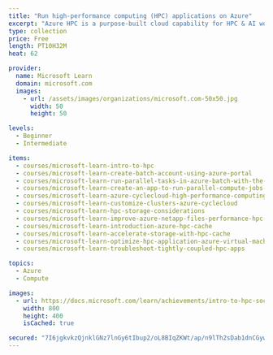 ```yaml
---
title: "Run high-performance computing (HPC) applications on Azure"
excerpt: "Azure HPC is a purpose-built cloud capability for HPC & AI workload, using leading-edge processors and HPC-class InfiniBand interconnect, to deliver the best application performance, scalability, and value. Azure HPC enables users to unlock innovation, productivity, and business agility, through a highly available range of HPC & AI technologies that can be dynamically allocated as your business and technical needs change. This learning path is a series of modules that help you get started on Azure HPC - you can choose topics you are most interested in or progress through each of them one by one."
type: collection
price: Free
length: PT10H32M
heat: 62

provider:
  name: Microsoft Learn
  domain: microsoft.com
  images:
    - url: /assets/images/organizations/microsoft.com-50x50.jpg
      width: 50
      height: 50

levels:
  - Beginner
  - Intermediate

items:
  - courses/microsoft-learn-intro-to-hpc
  - courses/microsoft-learn-create-batch-account-using-azure-portal
  - courses/microsoft-learn-run-parallel-tasks-in-azure-batch-with-the-azure-cli
  - courses/microsoft-learn-create-an-app-to-run-parallel-compute-jobs-in-azure-batch
  - courses/microsoft-learn-azure-cyclecloud-high-performance-computing
  - courses/microsoft-learn-customize-clusters-azure-cyclecloud
  - courses/microsoft-learn-hpc-storage-considerations
  - courses/microsoft-learn-improve-azure-netapp-files-performance-hpc-eda-best-practices
  - courses/microsoft-learn-introduction-azure-hpc-cache
  - courses/microsoft-learn-accelerate-storage-with-hpc-cache
  - courses/microsoft-learn-optimize-hpc-application-azure-virtual-machines-series
  - courses/microsoft-learn-troubleshoot-tightly-coupled-hpc-apps

topics:
  - Azure
  - Compute

images:
  - url: https://docs.microsoft.com/learn/achievements/intro-to-hpc-social.png
    width: 800
    height: 400
    isCached: true

secured: "7I6jgkvkzQjnklGNz7lnGy6tIbup2/oL8BIqZKWt/ap/n9lTh2sDab1dnCGywYhNpGPcKOotyrCoE9gmZYwkEoX90UOrgjGBIA+YC7Mm4M9IcDR2JDP6r9Ps0qgqllRpWchLtcPe9rRG5b3DFCkfwHlUCWdvUlaLOyyRnfuVYtP1hQS0/Wa6UBqivSDaLiuobQqfqH4UlpN1YNX5fkzh13UdLChENC/KxH1xNLmlsiULRqcg5Il55FZQF6W9x+gXwJELCFzElHd0KQg8YTE+6/Ivr3U2i8aK14XS+YubP/7nZkkhoJEmgaGb0R1eElVdl6EaiRHJuxzhYaTKbyJ6UPjghdaQ5J8UmasytzsGTwk=;5H6tcRHPH2P8+z9OPvoH8Q=="
---
```


